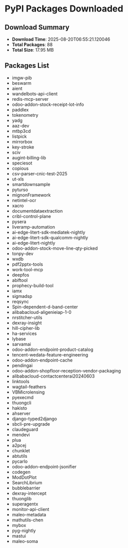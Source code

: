 # PyPI Packages Downloaded

## Download Summary
- **Download Time**: 2025-08-20T06:55:21.120046
- **Total Packages**: 88
- **Total Size**: 17.95 MB

## Packages List
- imgw-pib
- beswarm
- aient
- wandelbots-api-client
- redis-mcp-server
- odoo-addon-stock-receipt-lot-info
- paddlex
- tokenometry
- yadg
- aaz-dev
- mtbp3cd
- listpick
- mirrorbox
- key-stroke
- sciv
- augint-billing-lib
- speciesot
- copious
- csv-parser-cnic-test-2025
- ut-xls
- smartdownsample
- pyturso
- mignonFramework
- netintel-ocr
- xacro
- documentdataextraction
- cribl-control-plane
- pysera
- liveramp-automation
- ai-edge-litert-sdk-mediatek-nightly
- ai-edge-litert-sdk-qualcomm-nightly
- ai-edge-litert-nightly
- odoo-addon-stock-move-line-qty-picked
- tonpy-dev
- wxdb
- pdf2pptx-tools
- work-tool-mcp
- deepfos
- abiftool
- prophecy-build-tool
- iamx
- sigmadsp
- reqsync
- Spin-dependent-d-band-center
- alibabacloud-aligenieiap-1-0
- nrstitcher-utils
- dexray-insight
- hill-cipher-lib
- ha-services
- lybase
- sarvamai
- odoo-addon-endpoint-product-catalog
- tencent-wedata-feature-engineering
- odoo-addon-endpoint-cache
- pendingai
- odoo-addon-shopfloor-reception-vendor-packaging
- alibabacloud-contactcenterai20240603
- linktools
- wagtail-feathers
- VBMicrolensing
- pyexecmd
- thuongcli
- hakisto
- ahserver
- django-typed2django
- sbcli-pre-upgrade
- claudeguard
- mendevi
- plua
- a2pcej
- chunklet
- abtutils
- pycarlo
- odoo-addon-endpoint-jsonifier
- codegen
- ModDotPlot
- SearchLibrium
- bubblebarrier
- dexray-intercept
- thuonglib
- superagentx
- monitor-api-client
- maleo-metadata
- mathutils-chen
- mybox
- pyg-nightly
- mastui
- maleo-soma
